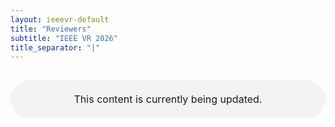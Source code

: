 ```yaml
---
layout: ieeevr-default
title: "Reviewers"
subtitle: "IEEE VR 2026"
title_separator: "|"
---
```

<p style="width:100%; margin: 30px auto; padding: 20px 0; text-align:center; font-size:1rem; border-radius: 30px; background-color: #f3f3f3">This content is currently being updated.</p>
<div style="display:none">
    <h1> IEEE VR 2025 Reviewers for Papers </h1>
    <table class="styled-table valignTop small">
        <colgroup>
        <col span="1" style="width: 33.3%;">
        <col span="1" style="width: 33.3%;">
        <col span="1" style="width: 33.3%;">
        </colgroup>
        {% tablerow reviewer in site.data.reviewers cols:3 %}
            <strong>{{ reviewer.name }}</strong>{%if reviewer.affiliation %} - <i>{{ reviewer.affiliation }}</i>{% endif %}
        {% endtablerow %}
    </table>    
    <h1> IEEE VR 2025 Reviewers for Posters </h1>
    <table class="styled-table valignTop small">
        <colgroup>
        <col span="1" style="width: 33.3%;">
        <col span="1" style="width: 33.3%;">
        <col span="1" style="width: 33.3%;">
        </colgroup>
        {% tablerow reviewer in site.data.reviewersPosters cols:3 %}
            <strong>{{ reviewer.Familyname }}, {{ reviewer.Firstname }} </strong> - <i>{{ reviewer.Lab }} {{ reviewer.Institution }}, {{ reviewer.Country }}</i>
        {% endtablerow %}
    </table>
</div>
